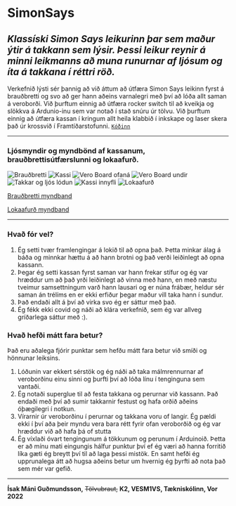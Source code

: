 # SimonSays

## *Klassíski Simon Says leikurinn þar sem maður ýtir á takkann sem lýsir. Þessi leikur reynir á minni leikmanns að muna runurnar af ljósum og íta á takkana í réttri röð.*

Verkefnið lýsti sér þannig að við áttum að útfæra Simon Says leikinn fyrst á brauðbretti og svo að ger hann aðeins varnalegri með því að lóða allt saman á veroborði. Við þurftum einnig að útfæra rocker switch til að kveikja og slökkva á Ardunio-inu sem var notað í stað snúru úr tölvu. Við þurftum einnig að útfæra kassan í kringum allt heila klabbið í inkskape og laser skera það úr krossvið í Framtíðarstofunni.
[`Kóðinn`](https://github.com/MoonMan420/SimonSays/blob/main/K%C3%B3%C3%B0i "Kóðinn er eftir Robert Spann")

---

### Ljósmyndir og myndbönd af kassanum, brauðbrettisútfærslunni og lokaafurð.

![Brauðbretti](https://user-images.githubusercontent.com/34522977/152983606-2e970b6d-2575-483c-9ea7-e22afafeada8.jpg "Wow")
![Kassi](https://user-images.githubusercontent.com/34522977/152989554-4e772b8e-d6f8-4c71-acab-8cf4b7a69cc7.svg "Very cool")
![Vero Board ofaná](https://user-images.githubusercontent.com/34522977/152985284-849a446e-96e3-4fa2-8a69-9bc4e432dbbe.jpg "Epic")
![Vero Board undir](https://user-images.githubusercontent.com/34522977/152985291-93d84e9b-bafc-40a0-9a5d-bfbf31449852.jpg "Awesome")
![Takkar og ljós lódun](https://user-images.githubusercontent.com/34522977/152985347-335e7d07-700f-48e2-990c-28a6e65cd14a.jpg "Incredible")
![Kassi innyfli](https://user-images.githubusercontent.com/34522977/152985308-4df4546f-07a9-4fbc-a3a8-5d0af90554c3.jpg "Crazy")
![Lokaafurð](https://user-images.githubusercontent.com/34522977/152983573-69c5fd2e-4ad7-4f8f-ad4d-f75612105bd1.jpg "Tubular")

[Brauðbretti myndband](https://youtu.be/CsZ5UES0ric "Vá þetta er allveg frábært myndband!")

[Lokaafurð myndband](https://youtu.be/1Ev0W0z_z-8 "Hvernig nær þessi gaur að búa til svona geggjuð myndbönd?")

---

### Hvað fór vel?

1. Ég setti tvær framlengingar á lokið til að opna það. Þetta minkar álag á báða og minnkar hættu á að hann brotni og það verði leiðinlegt að opna kassann.
2. Þegar ég setti kassan fyrst saman var hann frekar stífur og ég var hræddur um að það yrði leiðinlegt að vinna með hann, en með næstu tveimur samsettningum varð hann lausari og er núna frábær, heldur sér saman án trélíms en er ekki erfiður þegar maður vill taka hann í sundur.
3. Það endaði allt á því að virka svo ég er sáttur með það.
4. Ég fékk ekki covid og náði að klára verkefnið, sem ég var allveg gríðarlega sáttur með :).


### Hvað hefði mátt fara betur? 
Það eru aðalega fjórir punktar sem hefðu mátt fara betur við smíði og hönnunar leiksins.

1. Lóðunin var ekkert sérstök og ég náði að taka málmrennurnar af veroborðinu einu sinni og þurfti því að lóða línu í tenginguna sem vantaði.
2. Ég notaði superglue til að festa takkana og perurnar við kassann. Það endaði með því að sumir takkarnir festust og hafa orðið aðeins óþægilegri í notkun.
3. Vírarnir úr veroborðinu í perurnar og takkana voru of langir. Ég pældi ekki í því aða þeir myndu vera bara rétt fyrir ofan veroborðið og ég var hræddur við að hafa þá of stutta
4. Ég víxlaði óvart tengingunum á tökkunum og perunum í Arduinoið. Þetta er að mínu mati eingungis hálfur punktur því ef ég væri að hanna forritið líka gæti ég breytt því til að laga þessi mistök. En samt hefði ég upprunalega átt að hugsa aðeins betur um hvernig ég þyrfti að nota það sem mér var gefið.

---

**Ísak Máni Guðmundsson,** ~~Tölvubraut,~~ **K2, VESM1VS, Tækniskólinn, Vor 2022**
